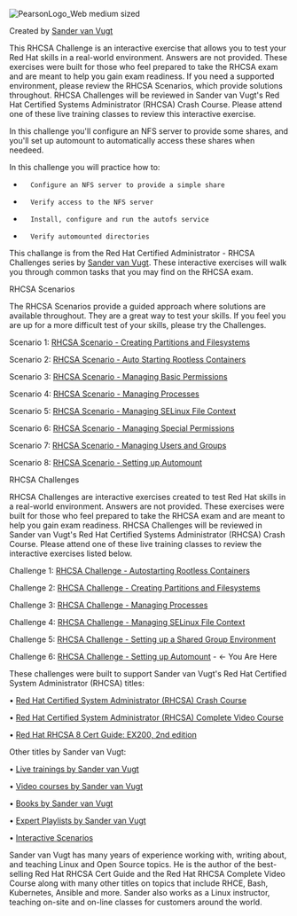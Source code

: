![PearsonLogo_Web medium sized](https://user-images.githubusercontent.com/1690898/135494413-a94dffea-c931-4b1f-9fe8-2a5eb5ffc612.png)

Created by [Sander van Vugt](https://learning.oreilly.com/search/?query=author%3A%22sander%20van%20vugt%22&extended_publisher_data=true&highlight=true&include_assessments=false&include_case_studies=true&include_courses=true&include_playlists=true&include_collections=true&include_notebooks=true&include_sandboxes=true&include_scenarios=true&is_academic_institution_account=false&source=user&sort=relevance&facet_json=true&json_facets=true&page=0&include_facets=true&include_practice_exams=true)

This RHCSA Challenge is an interactive exercise that allows you to test your Red Hat skills in a real-world environment. Answers are not provided. These exercises were built for those who feel prepared to take the RHCSA exam and are meant to help you gain exam readiness. If you need a supported environment, please review the RHCSA Scenarios, which provide solutions throughout. RHCSA Challenges will be reviewed in Sander van Vugt's Red Hat Certified Systems Administrator (RHCSA) Crash Course. Please attend one of these live training classes to review this interactive exercise.

In this challenge you'll configure an NFS server to provide some shares, and you'll set up automount to automatically access these shares when needeed.

In this challenge you will practice how to:

*       Configure an NFS server to provide a simple share
*       Verify access to the NFS server
*       Install, configure and run the autofs service
*       Verify automounted directories

This challange is from the Red Hat Certified Administrator - RHCSA Challenges series by [Sander van Vugt](https://learning.oreilly.com/search/?query=%22sander%20van%20vugt%22%20%26%20%22cka%22&extended_publisher_data=true&highlight=true&include_assessments=false&include_case_studies=true&include_courses=true&include_playlists=true&include_collections=true&include_notebooks=true&include_sandboxes=true&include_scenarios=true&is_academic_institution_account=false&source=user&sort=relevance&facet_json=true&json_facets=true&page=0&include_facets=true&include_practice_exams=true). These interactive exercises will walk you through common tasks that you may find on the RHCSA exam.

RHCSA Scenarios

The RHCSA Scenarios provide a guided approach where solutions are available throughout. They are a great way to test your skills. If you feel you are up for a more difficult test of your skills, please try the Challenges.

Scenario 1: [RHCSA Scenario - Creating Partitions and Filesystems](https://learning.oreilly.com/scenarios/rhcsa-scenarios-partitions/9780137864942X001)

Scenario 2: [RHCSA Scenario - Auto Starting Rootless Containers](https://learning.oreilly.com/scenarios/rhcsa-scenarios-rootless/9780137864942X002)

Scenario 3: [RHCSA Scenario - Managing Basic Permissions](https://learning.oreilly.com/scenarios/rhcsa-scenarios-permissions/9780137864942X003)

Scenario 4: [RHCSA Scenario - Managing Processes](https://learning.oreilly.com/scenarios/rhcsa-scenarios-processes/9780137864942X004)

Scenario 5: [RHCSA Scenario - Managing SELinux File Context](https://learning.oreilly.com/scenarios/rhcsa-scenarios-selinux/9780137864942X005)

Scenario 6: [RHCSA Scenario - Managing Special Permissions](https://learning.oreilly.com/scenarios/rhcsa-scenarios-specialperm/9780137864942X006)

Scenario 7: [RHCSA Scenario - Managing Users and Groups](https://learning.oreilly.com/scenarios/rhcsa-scenarios-users/9780137864942X007)

Scenario 8: [RHCSA Scenario - Setting up Automount](https://learning.oreilly.com/scenarios/rhcsa-scenarios-automount/9780137864942X008)



RHCSA Challenges

RHCSA Challenges are interactive exercises created to test Red Hat skills in a real-world environment. Answers are not provided. These exercises were built for those who feel prepared to take the RHCSA exam and are meant to help you gain exam readiness. RHCSA Challenges will be reviewed in Sander van Vugt's Red Hat Certified Systems Administrator (RHCSA) Crash Course. Please attend one of these live training classes to review the interactive exercises listed below.

Challenge 1: [RHCSA Challenge - Autostarting Rootless Containers](https://learning.oreilly.com/challenges/rhcsa-challenges-rootless/9780137864911X001)

Challenge 2: [RHCSA Challenge - Creating Partitions and Filesystems](https://learning.oreilly.com/challenges/rhcsa-challenges-partitions/9780137864911X002)

Challenge 3: [RHCSA Challenge - Managing Processes](https://learning.oreilly.com/challenges/rhcsa-challenges-processes/9780137864911X003)

Challenge 4: [RHCSA Challenge - Managing SELinux File Context](https://learning.oreilly.com/challenges/rhcsa-challenges-selinux/9780137864911X004)

Challenge 5: [RHCSA Challenge - Setting up a Shared Group Environment](https://learning.oreilly.com/challenges/rhcsa-challenges-sharedgroup/9780137864911X005)

Challenge 6: [RHCSA Challenge - Setting up Automount](https://learning.oreilly.com/challenges/rhcsa-challenges-automount/9780137864911X006) - &#8592; You Are Here


These challenges were built to support Sander van Vugt's Red Hat Certified System Administrator (RHCSA) titles:

•       [Red Hat Certified System Administrator (RHCSA) Crash Course](https://learning.oreilly.com/search/?query=red%20hat%20rhcsa%20van%20vugt&extended_publisher_data=true&highlight=true&include_assessments=false&include_case_studies=true&include_courses=true&include_playlists=true&include_collections=true&include_notebooks=true&include_sandboxes=true&include_scenarios=true&is_academic_institution_account=false&source=user&formats=live%20online%20training&sort=relevance&facet_json=true&json_facets=true&page=0&include_facets=true&include_practice_exams=true)

•       [Red Hat Certified System Administrator (RHCSA) Complete Video Course](https://learning.oreilly.com/videos/red-hat-certified/9780135656495/)

•       [Red Hat RHCSA 8 Cert Guide: EX200, 2nd edition](https://learning.oreilly.com/library/view/red-hat-rhcsa/9780137341641/)

Other titles by Sander van Vugt:

•       [Live trainings by Sander van Vugt](https://learning.oreilly.com/search/?query=sander%20van%20vugt&extended_publisher_data=true&highlight=true&include_assessments=false&include_case_studies=true&include_courses=true&include_playlists=true&include_collections=true&include_notebooks=true&include_sandboxes=true&include_scenarios=true&is_academic_institution_account=false&source=user&formats=live%20online%20training&sort=relevance&facet_json=true&json_facets=true&page=0&include_facets=true&include_practice_exams=true)

•       [Video courses by Sander van Vugt](https://learning.oreilly.com/search/?query=sander%20van%20vugt&extended_publisher_data=true&highlight=true&include_assessments=false&include_case_studies=true&include_courses=true&include_playlists=true&include_collections=true&include_notebooks=true&include_sandboxes=true&include_scenarios=true&is_academic_institution_account=false&source=user&formats=video&sort=relevance&facet_json=true&json_facets=true&page=0&include_facets=true&include_practice_exams=true)

•       [Books by Sander van Vugt](https://learning.oreilly.com/search/?query=sander%20van%20vugt&extended_publisher_data=true&highlight=true&include_assessments=false&include_case_studies=true&include_courses=true&include_playlists=true&include_collections=true&include_notebooks=true&include_sandboxes=true&include_scenarios=true&is_academic_institution_account=false&source=user&formats=book&sort=relevance&facet_json=true&json_facets=true&page=0&include_facets=true&include_practice_exams=true)

•       [Expert Playlists by Sander van Vugt](https://learning.oreilly.com/search/?query=sander%20van%20vugt&extended_publisher_data=true&highlight=true&include_assessments=false&include_case_studies=true&include_courses=true&include_playlists=true&include_collections=true&include_notebooks=true&include_sandboxes=true&include_scenarios=true&is_academic_institution_account=false&source=user&formats=collection&sort=relevance&facet_json=true&json_facets=true&page=0&include_facets=true&include_practice_exams=true)

•       [Interactive Scenarios](https://learning.oreilly.com/search/?query=sander%20van%20vugt&extended_publisher_data=true&highlight=true&include_assessments=false&include_case_studies=true&include_courses=true&include_playlists=true&include_collections=true&include_notebooks=true&include_sandboxes=true&include_scenarios=true&is_academic_institution_account=false&source=user&formats=sandbox&formats=scenario&formats=notebook&sort=relevance&facet_json=true&json_facets=true&page=0&include_facets=true&include_practice_exams=true)

Sander van Vugt has many years of experience working with, writing about, and teaching Linux and Open Source topics. He is the author of the best-selling Red Hat RHCSA Cert Guide and the Red Hat RHCSA Complete Video Course along with many other titles on topics that include RHCE, Bash, Kubernetes, Ansible and more. Sander also works as a Linux instructor, teaching on-site and on-line classes for customers around the world.
